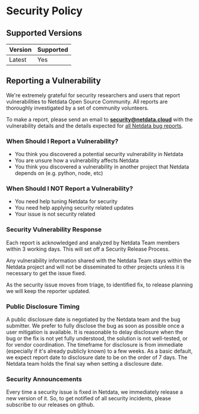 <!--
title: "Security Policy"
description: "The Netdata team maintains and adheres to a formal process any time a member of the community reports a security vulnerability."
custom_edit_url: https://github.com/netdata/.github/edit/main/SECURITY.md
-->

# Security Policy

## Supported Versions

| Version | Supported |
|-------  | --------- |
| Latest  | Yes       |

## Reporting a Vulnerability

We're extremely grateful for security researchers and users that report vulnerabilities to Netdata Open Source Community. All reports are thoroughly investigated by a set of community volunteers.

To make a report, please send an email to **security@netdata.cloud** with
the vulnerability details and the details expected for [all Netdata bug
reports](https://github.com/netdata/netdata/blob/c1f4c6cf503995cd4d896c5821b00d55afcbde87/.github/ISSUE_TEMPLATE/bug_report.md).

### When Should I Report a Vulnerability?

-   You think you discovered a potential security vulnerability in Netdata
-   You are unsure how a vulnerability affects Netdata
-   You think you discovered a vulnerability in another project that Netdata depends on (e.g. python, node, etc)

### When Should I NOT Report a Vulnerability?

-   You need help tuning Netdata for security
-   You need help applying security related updates
-   Your issue is not security related

### Security Vulnerability Response

Each report is acknowledged and analyzed by Netdata Team members within 3 working days. This will set off a Security Release Process.

Any vulnerability information shared with the Netdata Team stays within the Netdata project and will not be disseminated to other projects unless it is necessary to get the issue fixed.

As the security issue moves from triage, to identified fix, to release planning we will keep the reporter updated.

### Public Disclosure Timing

A public disclosure date is negotiated by the Netdata team and the bug submitter. We prefer to fully disclose the bug as soon as possible once a user mitigation is available. It is reasonable to delay disclosure when the bug or the fix is not yet fully understood, the solution is not well-tested, or for vendor coordination. The timeframe for disclosure is from immediate (especially if it's already publicly known) to a few weeks. As a basic default, we expect report date to disclosure date to be on the order of 7 days. The Netdata team holds the final say when setting a disclosure date.

### Security Announcements

Every time a security issue is fixed in Netdata, we immediately release a new version of it. So, to get notified of all security incidents, please subscribe to our releases on github.
